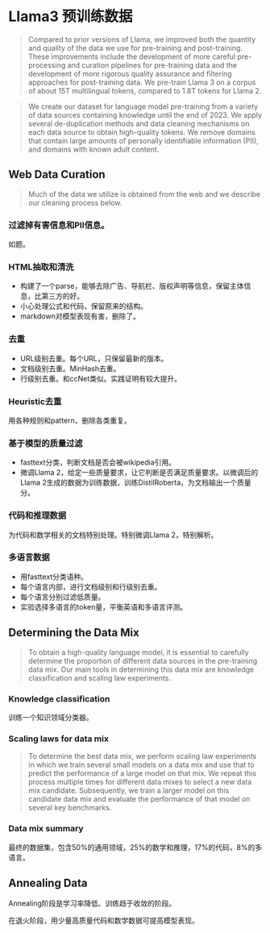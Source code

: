 # Llama3 预训练数据

> Compared to prior versions of Llama, we improved both the quantity and quality of the data we use for pre-training and post-training. These improvements include the development of more careful pre-processing and curation pipelines for pre-training data and the development of more rigorous quality assurance and filtering approaches for post-training data. We pre-train Llama 3 on a corpus of about 15T multilingual tokens, compared to 1.8T tokens for Llama 2.

> We create our dataset for language model pre-training from a variety of data sources containing knowledge until the end of 2023. We apply several de-duplication methods and data cleaning mechanisms on each data source to obtain high-quality tokens. We remove domains that contain large amounts of personally identifiable information (PII), and domains with known adult content.

## Web Data Curation

> Much of the data we utilize is obtained from the web and we describe our cleaning process below.

### 过滤掉有害信息和PII信息。
如题。

### HTML抽取和清洗
- 构建了一个parse，能够去除广告、导航栏、版权声明等信息，保留主体信息，比第三方的好。
- 小心处理公式和代码，保留原来的结构。
- markdown对模型表现有害，删除了。

### 去重
- URL级别去重。每个URL，只保留最新的版本。
- 文档级别去重。MinHash去重。
- 行级别去重。和ccNet类似。实践证明有较大提升。

### Heuristic去重
用各种规则和pattern，删除各类重复。

### 基于模型的质量过滤
- fasttext分类，判断文档是否会被wikipedia引用。
- 微调Llama 2，给定一些质量要求，让它判断是否满足质量要求。以微调后的Llama 2生成的数据为训练数据，训练DistilRoberta，为文档输出一个质量分。

### 代码和推理数据
为代码和数学相关的文档特别处理。特别微调Llama 2，特别解析。

### 多语言数据
- 用fasttext分类语种。
- 每个语言内部，进行文档级别和行级别去重。
- 每个语言分别过滤低质量。
- 实验选择多语言的token量，平衡英语和多语言评测。

## Determining the Data Mix
> To obtain a high-quality language model, it is essential to carefully determine the proportion of different data sources in the pre-training data mix. Our main tools in determining this data mix are knowledge classification and scaling law experiments.

### Knowledge classification
训练一个知识领域分类器。

### Scaling laws for data mix
> To determine the best data mix, we perform scaling law experiments in which we train several small models on a data mix and use that to predict the performance of a large model on that mix. We repeat this process multiple times for different data mixes to select a new data mix candidate. Subsequently, we train a larger model on this candidate data mix and evaluate the performance of
that model on several key benchmarks.

### Data mix summary
最终的数据集，包含50%的通用领域，25%的数学和推理，17%的代码，8%的多语言。

## Annealing Data
Annealing阶段是学习率降低、训练趋于收敛的阶段。

在退火阶段，用少量高质量代码和数学数据可提高模型表现。
